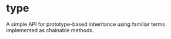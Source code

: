# type
A simple API for prototype-based inheritance using familiar terms implemented as chainable methods.
